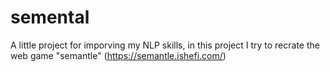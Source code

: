 # semental

A little project for imporving my NLP skills, in this project I try to recrate the web game "semantle" (https://semantle.ishefi.com/)
